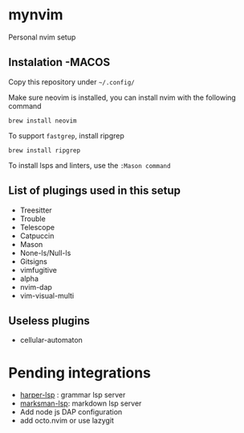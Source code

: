 # mynvim
Personal nvim setup

## Instalation -MACOS

Copy this repository under `~/.config/`

Make sure neovim is installed, you can install nvim with the following command

```shell
brew install neovim
```

To support `fastgrep`, install ripgrep

```shell
brew install ripgrep
```

To install lsps and linters, use the `:Mason command`

## List of plugings used in this setup

- Treesitter
- Trouble
- Telescope
- Catpuccin
- Mason
- None-ls/Null-ls
- Gitsigns
- vimfugitive
- alpha
- nvim-dap 
- vim-visual-multi

## Useless plugins 

- cellular-automaton

# Pending integrations

- [harper-lsp](https://github.com/elijah-potter/harper/blob/master/harper-ls/README.md) : grammar lsp server
- [marksman-lsp](https://github.com/artempyanykh/marksman): markdown lsp server
- Add node js DAP configuration
- add octo.nvim or use lazygit
